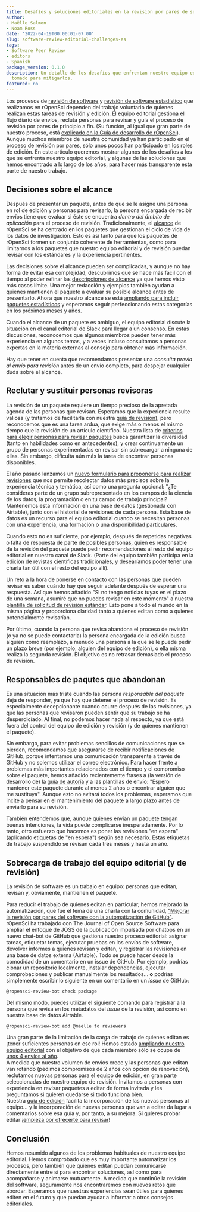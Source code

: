 ```yaml
---
title: Desafíos y soluciones editoriales en la revisión por pares de software
author:
- Maëlle Salmon
- Noam Ross
date: '2022-04-19T00:00:01-07:00'
slug: software-review-editorial-challenges-es
tags:
- Software Peer Review
- editors
- Spanish
package_version: 0.1.0
description: Un detalle de los desafíos que enfrentan nuestro equipo editorial y las medidas que hemos
  tomado para mitigarlos.
featured: no
---
```


Los procesos de [revisión de software](/software-review/) y [revisión de software estadístico](/stat-software-review/) que realizamos en rOpenSci dependen del trabajo voluntario de quienes realizan estas tareas de revisión y edición.
El equipo editorial gestiona el flujo diario de envíos, recluta personas para revisar y guía el proceso de revisión por pares de principio a fin. (Su función, al igual que gran parte de nuestro proceso, está [explicado en la Guía de desarrollo de rOpenSci](https://devguide.ropensci.org/editorguide.html)). Aunque muchos miembros de nuestra comunidad ya han participado en el proceso de revisión por pares, sólo unos pocos han participado en los roles de edición. En este artículo queremos mostrar algunos de los desafíos a los que se enfrenta nuestro equipo editorial, y algunas de las soluciones que hemos encontrado a lo largo de los años, para hacer más transparente esta parte de nuestro trabajo.

## Decisiones sobre el alcance

Después de presentar un paquete, antes de que se le asigne una persona en rol de edición y personas para revisarlo, la persona encargada de recibir envíos tiene que evaluar si éste se encuentra *dentro del ámbito de aplicación* para el proceso de revisión. Tradicionalmente, el [alcance](https://devguide.ropensci.org/policies.html#aims-and-scope) de rOpenSci se ha centrado en los paquetes que gestionan el ciclo de vida de los datos de investigación. Esto es así tanto para que los paquetes de rOpenSci formen un conjunto coherente de herramientas, como para limitarnos a los paquetes que nuestro equipo editorial y de revisión puedan revisar con los estándares y la experiencia pertinentes.

Las decisiones sobre el alcance pueden ser complicadas, y aunque no hay forma de evitar esa complejidad, descubrimos que se hace más fácil con el tiempo al poder refinar las [descripciones de alcance](https://devguide.ropensci.org/policies.html#aims-and-scope) ya que hemos visto más casos límite.
Una mejor redacción y ejemplos también ayudan a quienes mantienen el paquete a evaluar su posible alcance antes de presentarlo. Ahora que nuestro alcance se está [ampliando para incluir paquetes estadísticos](https://stats-devguide.ropensci.org/overview.html#overview-categories) y esperamos seguir perfeccionando estas categorías en los próximos meses y años.

Cuando el alcance de un paquete es ambiguo, el equipo editorial discute la situación en el canal editorial de Slack para llegar a un consenso.
En estas discusiones, reconocemos que algunos miembros pueden tener más experiencia en algunos temas, y a veces incluso consultamos a personas expertas en la materia externas al consejo para obtener más información.

Hay que tener en cuenta que recomendamos presentar una *consulta previa al envío para revisión* antes de un envío completo, para despejar cualquier duda sobre el alcance.

## Reclutar y sustituir personas revisoras

La revisión de un paquete requiere un tiempo precioso de la apretada agenda de las personas que revisan.
Esperamos que la experiencia resulte valiosa (y tratamos de facilitarla con nuestra [guía de revisión](https://devguide.ropensci.org/reviewerguide.html)), pero reconocemos que es una tarea ardua, que exige más o menos el mismo tiempo que la revisión de un artículo científico.
Nuestra lista de [criterios para elegir personas para revisar paquetes](https://devguide.ropensci.org/editorguide.html#criteria-for-choosing-a-reviewer) busca garantizar la diversidad (tanto en habilidades como en antecedentes), y crear continuamente un grupo de personas experimentadas en revisar sin sobrecargar a ninguna de ellas. Sin embargo, dificulta aún más la tarea de encontrar personas disponibles. 

El año pasado lanzamos un [nuevo formulario para proponerse para realizar revisiones](/blog/2021/11/18/devguide-0.7.0/#a-new-form-for-volunteer-reviewing) que nos permite recolectar datos más precisos sobre la experiencia técnica y temática, así como una pregunta opcional: "¿Te consideras parte de un grupo subrepresentado en los campos de la ciencia de los datos, la programación o en tu campo de trabajo principal?
Mantenemos esta información en una base de datos (gestionada con Airtable), junto con el historial de revisiones de cada persona. 
Esta base de datos es un recurso para el equipo editorial cuando se necesitan personas con una experiencia, una formación o una disponibilidad particulares.

Cuando esto no es suficiente, por ejemplo, después de repetidas negativas o falta de respuesta de parte de posibles personas, quien es responsable de la revisión del paquete puede pedir recomendaciones al resto del equipo editorial en nuestro canal de Slack. (Parte del equipo también participa en la edición de revistas científicas tradicionales, y desearíamos poder tener una charla tan útil con el resto del equipo allí).

Un reto a la hora de ponerse en contacto con las personas que pueden revisar es saber cuándo hay que seguir adelante después de esperar una respuesta. Así que hemos añadido "Si no tengo noticias tuyas en el plazo de una semana, asumiré que no puedes revisar en este momento" a nuestra [plantilla de solicitud de revisión estándar](https://devguide.ropensci.org/reviewrequesttemplate.html). Esto pone a todo el mundo en la misma página y proporciona claridad tanto a quienes editan como a quienes potencialmente revisarían. 

Por último, cuando la persona que revisa abandona el proceso de revisión (o ya no se puede contactarla)
la persona encargada de la edición busca alguien como reemplazo, a menudo una persona a la que se le puede pedir un plazo breve (por ejemplo, alguien del equipo de edición), o ella misma realiza la segunda revisión.
El objetivo es no retrasar demasiado el proceso de revisión.

## Responsables de paqutes que abandonan

Es una situación más triste cuando las persona *responsable del paquete* deja de responder, ya que hay que detener el proceso de revisión.
Es especialmente decepcionante cuando ocurre después de las revisiones, ya que las personas que revisaron pueden sentir que su trabajo se ha desperdiciado.
Al final, no podemos hacer nada al respecto, ya que está fuera del control del equipo de edición y revisión (y de quienes mantienen el paquete).

Sin embargo, para evitar problemas sencillos de comunicaciones que se pierden, recomendamos que asegurarse de recibir notificaciones de GitHub, porque intentamos una comunicación transparente a través de GitHub y no solemos utilizar el correo electrónico.
Para hacer frente a problemas más importantes relacionados con el tiempo y el compromiso sobre el paquete, hemos añadido recientemente frases a (la versión de desarrollo de) la [guía de autoría](https://devdevguide.netlify.app/authors-guide.html) y a las plantillas de envío: "Espero mantener este paquete durante al menos 2 años o encontrar alguien que me sustituya".
Aunque esto no evitará todos los problemas, esperamos que incite a pensar en el mantenimiento del paquete a largo plazo antes de enviarlo para su revisión.

También entendemos que, aunque quienes envían un paquete tengan buenas intenciones, la vida puede complicarse inesperadamente.
Por lo tanto, otro esfuerzo que hacemos es poner las revisiones "en espera" (aplicando etiquetas de "en espera") según sea necesario.
Estas etiquetas de trabajo suspendido se revisan cada tres meses y hasta un año.

## Sobrecarga de trabajo del equipo editorial (y de revisión)

La revisión de software es un trabajo en equipo: personas que editan, revisan y, obviamente, mantienen el paquete.

Para reducir el trabajo de quienes editan en particular, hemos mejorado la automatización, que fue el tema de una charla con la comunidad, ["Mejorar la revisión por pares del software con la automatización de GitHub"](/commcalls/dec2021-automation/).
rOpenSci ha trabajado con The Journal of Open Source Software para ampliar el enfoque de JOSS de la publicación impulsada por chatops en un nuevo chat-bot de GitHub que gestiona nuestro proceso editorial: asignar tareas, etiquetar temas, ejecutar pruebas en los envíos de software, devolver informes a quienes revisan y editan, y registrar las revisiones en una base de datos externa (Airtable). Todo se puede hacer desde la comodidad de un comentario en un issue de GitHub.
Por ejemplo, podrías clonar un repositorio localmente, instalar dependencias, ejecutar comprobaciones y publicar manualmente los resultados... **o** podrías simplemente escribir lo siguiente en un comentario en un _issue_ de GitHub:

```
@ropensci-review-bot check package
```

Del mismo modo, puedes utilizar el siguiente comando para registrar a la persona que revisa en los metadatos del _issue_ de la revisión, así como en nuestra base de datos Airtable.

```
@ropensci-review-bot add @maelle to reviewers
```

Una gran parte de la limitación de la carga de trabajo de quienes editan es ¡tener suficientes personas en ese rol!  Hemos estado [ampliando nuestro equipo editorial](/tags/editors/) con el objetivo de que cada miembro sólo se ocupe de [unos 4 envíos al año](https://devdevguide.netlify.app/editorguide.html#editors-responsabilities).  
A medida que nuestro volumen de envíos crece y las personas que editan van rotando (pedimos compromisos de 2 años con opción de renovación), reclutamos nuevas personas para el equipo de edición, en gran parte seleccionadas de nuestro equipo de revisión.
Invitamos a personas con experiencia en revisar paquetes a editar de forma invitada y les preguntamos si quieren quedarse si todo funciona bien.  
Nuestra [guía de edición](https://devguide.ropensci.org/editorguide.html) facilita la incorporación de las nuevas personas al equipo... y la incorporación de nuevas personas que van a editar da lugar a comentarios sobre esa guía y, por tanto, a su mejora.
Si quieres probar editar ¡[empieza por ofrecerte para revisar](/software-reviewer)!

## Conclusión

Hemos resumido algunos de los problemas habituales de nuestro equipo editorial.
Hemos comprobado que es muy importante automatizar los procesos, pero también que quienes editan puedan comunicarse directamente entre sí para encontrar soluciones, así como para acompañarse y animarse mutuamente.
A medida que continúe la revisión del software, seguramente nos encontraremos con nuevos retos que abordar.
Esperamos que nuestras experiencias sean útiles para quienes editen en el futuro y que puedan ayudar a informar a otros consejos editoriales.


